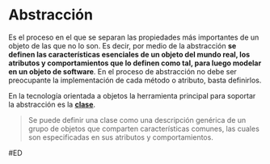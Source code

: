 # Abstracción
Es el proceso en el que se separan las propiedades más importantes de un objeto de las que no lo son. Es decir, por medio de la abstracción **se definen las características esenciales de un objeto del mundo real, los atributos y comportamientos que lo definen como tal, para luego modelar en un objeto de software**. En el proceso de abstracción no debe ser preocupante la implementación de cada método o atributo, basta definirlos.

En la tecnología orientada a objetos la herramienta principal para soportar la abstracción es la **<ins>clase</ins>**. 
>Se puede definir una clase como una descripción genérica de un grupo de objetos que comparten características comunes, las cuales son especificadas en sus atributos y comportamientos.

#ED 